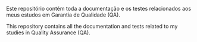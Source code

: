 Este repositório contém toda a documentação e os testes relacionados aos meus estudos em Garantia de Qualidade (QA).

This repository contains all the documentation and tests related to my studies in Quality Assurance (QA).
